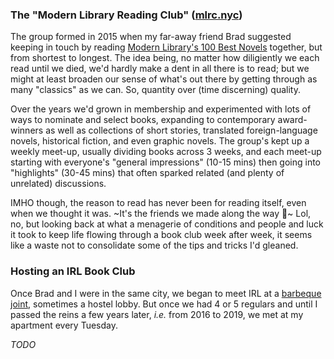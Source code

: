 ### The "Modern Library Reading Club" ([mlrc.nyc](https://mlrc.nyc))

The group formed in 2015 when my far-away friend Brad suggested keeping in touch by reading [Modern Library's 100 Best Novels](http://www.modernlibrary.com/top-100/100-best-novels/) together, but from shortest to longest. The idea being, no matter how diligiently we each read until we died, we'd hardly make a dent in all there is to read; but we might at least broaden our sense of what's out there by getting through as many "classics" as we can. So, quantity over (time discerning) quality.

Over the years we'd grown in membership and experimented with lots of ways to nominate and select books, expanding to contemporary award-winners as well as collections of short stories, translated foreign-language novels, historical fiction, and even graphic novels. The group's kept up a weekly meet-up, usually dividing books across 3 weeks, and each meet-up starting with everyone's "general impressions" (10-15 mins) then going into "highlights" (30-45 mins) that often sparked related (and plenty of unrelated) discussions. 

IMHO though, the reason to read has never been for reading itself, even when we thought it was. ~It's the friends we made along the way 🌈~ Lol, no, but looking back at what a menagerie of conditions and people and luck it took to keep life flowing through a book club week after week, it seems like a waste not to consolidate some of the tips and tricks I'd gleaned.

### Hosting an IRL Book Club

Once Brad and I were in the same city, we began to meet IRL at a [barbeque joint](https://www.yelp.com/biz/john-brown-smokehouse-long-island-city-3), sometimes a hostel lobby. But once we had 4 or 5 regulars and until I passed the reins a few years later, _i.e._ from 2016 to 2019, we met at my apartment every Tuesday.

_TODO_
